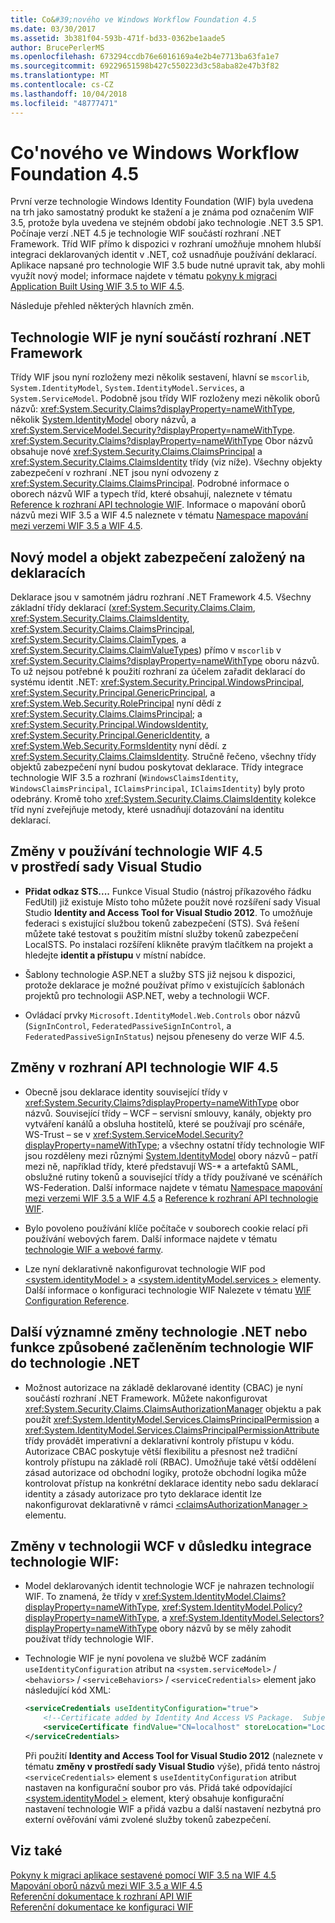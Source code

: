 ```yaml
---
title: Co&#39;nového ve Windows Workflow Foundation 4.5
ms.date: 03/30/2017
ms.assetid: 3b381f04-593b-471f-bd33-0362be1aade5
author: BrucePerlerMS
ms.openlocfilehash: 673294ccdb76e6016169a4e2b4e7713ba63fa1e7
ms.sourcegitcommit: 69229651598b427c550223d3c58aba82e47b3f82
ms.translationtype: MT
ms.contentlocale: cs-CZ
ms.lasthandoff: 10/04/2018
ms.locfileid: "48777471"
---
```

# <a name="what39s-new-in-windows-identity-foundation-45"></a>Co&#39;nového ve Windows Workflow Foundation 4.5
První verze technologie Windows Identity Foundation (WIF) byla uvedena na trh jako samostatný produkt ke stažení a je známa pod označením WIF 3.5, protože byla uvedena ve stejném období jako technologie .NET 3.5 SP1. Počínaje verzí .NET 4.5 je technologie WIF součástí rozhraní .NET Framework. Tříd WIF přímo k dispozici v rozhraní umožňuje mnohem hlubší integraci deklarovaných identit v .NET, což usnadňuje používání deklarací. Aplikace napsané pro technologie WIF 3.5 bude nutné upravit tak, aby mohli využít nový model; informace najdete v tématu [pokyny k migraci Application Built Using WIF 3.5 to WIF 4.5](../../../docs/framework/security/guidelines-for-migrating-an-application-built-using-wif-3-5-to-wif-4-5.md).  
  
 Následuje přehled některých hlavních změn.  
  
## <a name="wif-is-now-part-of-the-net-framework"></a>Technologie WIF je nyní součástí rozhraní .NET Framework  
 Třídy WIF jsou nyní rozloženy mezi několik sestavení, hlavní se `mscorlib`, `System.IdentityModel`, `System.IdentityModel.Services`, a `System.ServiceModel`. Podobně jsou třídy WIF rozloženy mezi několik oborů názvů: <xref:System.Security.Claims?displayProperty=nameWithType>, několik [System.IdentityModel](https://go.microsoft.com/fwlink/?LinkId=272004) obory názvů, a <xref:System.ServiceModel.Security?displayProperty=nameWithType>. <xref:System.Security.Claims?displayProperty=nameWithType> Obor názvů obsahuje nové <xref:System.Security.Claims.ClaimsPrincipal> a <xref:System.Security.Claims.ClaimsIdentity> třídy (viz níže). Všechny objekty zabezpečení v rozhraní .NET jsou nyní odvozeny z <xref:System.Security.Claims.ClaimsPrincipal>. Podrobné informace o oborech názvů WIF a typech tříd, které obsahují, naleznete v tématu [Reference k rozhraní API technologie WIF](../../../docs/framework/security/wif-api-reference.md). Informace o mapování oborů názvů mezi WIF 3.5 a WIF 4.5 naleznete v tématu [Namespace mapování mezi verzemi WIF 3.5 a WIF 4.5](../../../docs/framework/security/namespace-mapping-between-wif-3-5-and-wif-4-5.md).  
  
## <a name="new-claims-model-and-principal-object"></a>Nový model a objekt zabezpečení založený na deklaracích  
 Deklarace jsou v samotném jádru rozhraní .NET Framework 4.5. Všechny základní třídy deklarací (<xref:System.Security.Claims.Claim>, <xref:System.Security.Claims.ClaimsIdentity>, <xref:System.Security.Claims.ClaimsPrincipal>, <xref:System.Security.Claims.ClaimTypes>, a <xref:System.Security.Claims.ClaimValueTypes>) přímo v `mscorlib` v <xref:System.Security.Claims?displayProperty=nameWithType> oboru názvů. To už nejsou potřebné k použití rozhraní za účelem zařadit deklarací do systému identit .NET: <xref:System.Security.Principal.WindowsPrincipal>, <xref:System.Security.Principal.GenericPrincipal>, a <xref:System.Web.Security.RolePrincipal> nyní dědí z <xref:System.Security.Claims.ClaimsPrincipal>; a <xref:System.Security.Principal.WindowsIdentity>, <xref:System.Security.Principal.GenericIdentity>, a <xref:System.Web.Security.FormsIdentity> nyní dědí. z <xref:System.Security.Claims.ClaimsIdentity>. Stručně řečeno, všechny třídy objektů zabezpečení nyní budou poskytovat deklarace. Třídy integrace technologie WIF 3.5 a rozhraní (`WindowsClaimsIdentity`, `WindowsClaimsPrincipal`, `IClaimsPrincipal`, `IClaimsIdentity`) byly proto odebrány. Kromě toho <xref:System.Security.Claims.ClaimsIdentity> kolekce tříd nyní zveřejňuje metody, které usnadňují dotazování na identitu deklarací.  
  
## <a name="changes-to-the-wif-45-visual-studio-experience"></a>Změny v používání technologie WIF 4.5 v prostředí sady Visual Studio  
  
-   **Přidat odkaz STS....** Funkce Visual Studio (nástroj příkazového řádku FedUtil) již existuje Místo toho můžete použít nové rozšíření sady Visual Studio **Identity and Access Tool for Visual Studio 2012**. To umožňuje federaci s existující službou tokenů zabezpečení (STS). Svá řešení můžete také testovat s použitím místní služby tokenů zabezpečení LocalSTS. Po instalaci rozšíření klikněte pravým tlačítkem na projekt a hledejte **identit a přístupu** v místní nabídce.  
  
-   Šablony technologie ASP.NET a služby STS již nejsou k dispozici, protože deklarace je možné používat přímo v existujících šablonách projektů pro technologii ASP.NET, weby a technologii WCF.  
  
-   Ovládací prvky `Microsoft.IdentityModel.Web.Controls` obor názvů (`SignInControl`, `FederatedPassiveSignInControl`, a `FederatedPassiveSignInStatus`) nejsou přeneseny do verze WIF 4.5.  
  
## <a name="changes-to-the-wif-45-api"></a>Změny v rozhraní API technologie WIF 4.5  
  
-   Obecně jsou deklarace identity související třídy v <xref:System.Security.Claims?displayProperty=nameWithType> obor názvů. Související třídy – WCF – servisní smlouvy, kanály, objekty pro vytváření kanálů a obsluha hostitelů, které se používají pro scénáře, WS-Trust – se v <xref:System.ServiceModel.Security?displayProperty=nameWithType>; a všechny ostatní třídy technologie WIF jsou rozděleny mezi různými [System.IdentityModel](https://go.microsoft.com/fwlink/?LinkId=272004) obory názvů – patří mezi ně, například třídy, které představují WS-* a artefaktů SAML, obslužné rutiny tokenů a související třídy a třídy používané ve scénářích WS-Federation. Další informace najdete v tématu [Namespace mapování mezi verzemi WIF 3.5 a WIF 4.5](../../../docs/framework/security/namespace-mapping-between-wif-3-5-and-wif-4-5.md) a [Reference k rozhraní API technologie WIF](../../../docs/framework/security/wif-api-reference.md).  
  
-   Bylo povoleno používání klíče počítače v souborech cookie relací při používání webových farem. Další informace najdete v tématu [technologie WIF a webové farmy](../../../docs/framework/security/wif-and-web-farms.md).  
  
-   Lze nyní deklarativně nakonfigurovat technologie WIF pod [ \<system.identityModel >](../../../docs/framework/configure-apps/file-schema/windows-identity-foundation/system-identitymodel.md) a [ \<system.identityModel.services >](../../../docs/framework/configure-apps/file-schema/windows-identity-foundation/system-identitymodel-services.md) elementy. Další informace o konfiguraci technologie WIF Nalezete v tématu [WIF Configuration Reference](../../../docs/framework/security/wif-configuration-reference.md).  
  
## <a name="other-notable-net-changes-or-features-that-are-caused-by-the-integration-of-wif-into-net"></a>Další významné změny technologie .NET nebo funkce způsobené začleněním technologie WIF do technologie .NET  
  
-   Možnost autorizace na základě deklarované identity (CBAC) je nyní součástí rozhraní .NET Framework. Můžete nakonfigurovat <xref:System.Security.Claims.ClaimsAuthorizationManager> objektu a pak použít <xref:System.IdentityModel.Services.ClaimsPrincipalPermission> a <xref:System.IdentityModel.Services.ClaimsPrincipalPermissionAttribute> třídy provádět imperativní a deklarativní kontroly přístupu v kódu. Autorizace CBAC poskytuje větší flexibilitu a přesnost než tradiční kontroly přístupu na základě rolí (RBAC). Umožňuje také větší oddělení zásad autorizace od obchodní logiky, protože obchodní logika může kontrolovat přístup na konkrétní deklarace identity nebo sadu deklarací identity a zásady autorizace pro tyto deklarace identit lze nakonfigurovat deklarativně v rámci [ \<claimsAuthorizationManager >](../../../docs/framework/configure-apps/file-schema/windows-identity-foundation/claimsauthorizationmanager.md) elementu.  
  
## <a name="wcf-changes-as-a-result-of-wif-integration"></a>Změny v technologii WCF v důsledku integrace technologie WIF:  
  
-   Model deklarovaných identit technologie WCF je nahrazen technologií WIF. To znamená, že třídy v <xref:System.IdentityModel.Claims?displayProperty=nameWithType>, <xref:System.IdentityModel.Policy?displayProperty=nameWithType>, a <xref:System.IdentityModel.Selectors?displayProperty=nameWithType> obory názvů by se měly zahodit používat třídy technologie WIF.  
  
-   Technologie WIF je nyní povolena ve službě WCF zadáním `useIdentityConfiguration` atribut na `<system.serviceModel>` / `<behaviors>` / `<serviceBehaviors>` / `<serviceCredentials>` element jako následující kód XML:  
  
    ```xml  
    <serviceCredentials useIdentityConfiguration="true">  
        <!--Certificate added by Identity And Access VS Package.  Subject='CN=localhost', Issuer='CN=localhost'. Make sure you have this certificate installed. The Identity and Access tool does not install this certificate.-->  
        <serviceCertificate findValue="CN=localhost" storeLocation="LocalMachine" storeName="My" x509FindType="FindBySubjectDistinguishedName" />  
    </serviceCredentials>  
    ```  
  
     Při použití **Identity and Access Tool for Visual Studio 2012** (naleznete v tématu **změny v prostředí sady Visual Studio** výše), přidá tento nástroj `<serviceCredentials>` element s `useIdentityConfiguration` atribut nastaven na konfigurační soubor pro vás. Přidá také odpovídající [ \<system.identityModel >](../../../docs/framework/configure-apps/file-schema/windows-identity-foundation/system-identitymodel.md) element, který obsahuje konfigurační nastavení technologie WIF a přidá vazbu a další nastavení nezbytná pro externí ověřování vámi zvolené služby tokenů zabezpečení.  
  
## <a name="see-also"></a>Viz také  
 [Pokyny k migraci aplikace sestavené pomocí WIF 3.5 na WIF 4.5](../../../docs/framework/security/guidelines-for-migrating-an-application-built-using-wif-3-5-to-wif-4-5.md)  
 [Mapování oborů názvů mezi WIF 3.5 a WIF 4.5](../../../docs/framework/security/namespace-mapping-between-wif-3-5-and-wif-4-5.md)  
 [Referenční dokumentace k rozhraní API WIF](../../../docs/framework/security/wif-api-reference.md)  
 [Referenční dokumentace ke konfiguraci WIF](../../../docs/framework/security/wif-configuration-reference.md)
